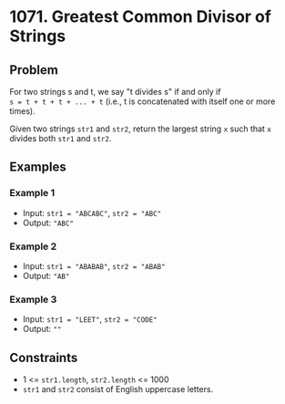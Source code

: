 # 1071. Greatest Common Divisor of Strings

## Problem

For two strings s and t, we say "t divides s" if and only if  
`s = t + t + t + ... + t` (i.e., t is concatenated with itself one or more times).

Given two strings `str1` and `str2`, return the largest string `x` such that `x` divides both `str1` and `str2`.

## Examples

### Example 1

- Input: `str1 = "ABCABC"`, `str2 = "ABC"`
- Output: `"ABC"`

### Example 2

- Input: `str1 = "ABABAB"`, `str2 = "ABAB"`
- Output: `"AB"`

### Example 3

- Input: `str1 = "LEET"`, `str2 = "CODE"`
- Output: `""`

## Constraints

- 1 <= `str1.length`, `str2.length` <= 1000
- `str1` and `str2` consist of English uppercase letters.